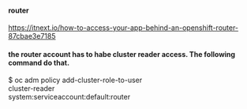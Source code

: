 #### router
https://itnext.io/how-to-access-your-app-behind-an-openshift-router-87cbae3e7185

#### the router account has to habe cluster reader access. The following command do that. 

$ oc adm policy add-cluster-role-to-user \
    cluster-reader \
    system:serviceaccount:default:router
